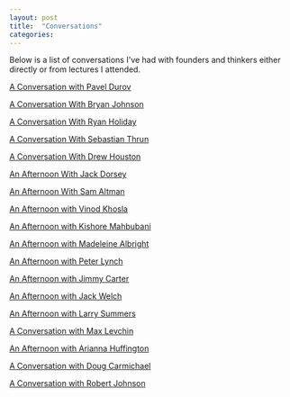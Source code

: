 ```yaml
---
layout: post
title:  "Conversations"
categories: 
---
```


Below is a list of conversations I've had with founders and thinkers either directly or from lectures I attended.

[A Conversation with Pavel Durov](/durov)
<br>

[A Conversation With Bryan Johnson](/bryanjohnson)
<br>

[A Conversation With Ryan Holiday](/ryanholiday)
<br>

[A Conversation With Sebastian Thrun](/sebastianthrun)
<br>

[A Conversation With Drew Houston](/drewhouston)
<br>

[An Afternoon With Jack Dorsey](/jackdorsey)
<br>

[An Afternoon With Sam Altman](/samaltman)
<br>

[An Afternoon with Vinod Khosla](/vinodkhosla)
<br>

[An Afternoon with Kishore Mahbubani](/kishoremahbubani)
<br>

[An Afternoon with Madeleine Albright](/madeleinealbright)
<br>

[An Afternoon with Peter Lynch](/peterlynch)
<br>

[An Afternoon with Jimmy Carter](/jimmycarter)
<br>

[An Afternoon with Jack Welch](/jackwelch)
<br>

[An Afternoon with Larry Summers](/larrysummers)
<br>

[A Conversation with Max Levchin](/maxlevchin)
<br>

[An Afternoon with Arianna Huffington](/ariannahuffington)
<br>

[A Conversation with Doug Carmichael](/dougcarmichael)
<br>

[A Conversation with Robert Johnson](/robertjohnson)
<br>





